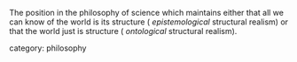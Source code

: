 The position in the philosophy of science which maintains either that all we can know of the world is its structure ( _epistemological_ structural realism) or that the world just is structure ( _ontological_ structural realism).

category: philosophy